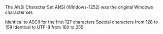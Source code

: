 The ANSI Character Set
ANSI (Windows-1252) was the original Windows character set:

Identical to ASCII for the first 127 characters
Special characters from 128 to 159
Identical to UTF-8 from 160 to 255
